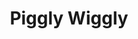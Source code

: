---
title: "Piggly Wiggly"
url: /milwaukee/piggly-wiggly-west-oklahoma-avenue/
shop: supermarket
---